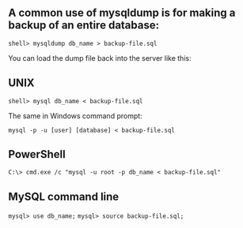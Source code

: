
A common use of mysqldump is for making a backup of an entire database:
--

```shell> mysqldump db_name > backup-file.sql```

You can load the dump file back into the server like this:

UNIX
--

```shell> mysql db_name < backup-file.sql```

The same in Windows command prompt:

```mysql -p -u [user] [database] < backup-file.sql```

PowerShell
--

```C:\> cmd.exe /c "mysql -u root -p db_name < backup-file.sql"```

MySQL command line
--

```mysql> use db_name;```
```mysql> source backup-file.sql;```
